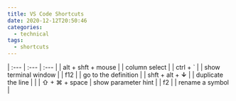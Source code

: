 ```yaml
---
title: VS Code Shortcuts
date: 2020-12-12T20:50:46
categories:
  - technical
tags:
  - shortcuts
---
```


| :--- | :--- | :--- |
| alt + shft + mouse |  | column select |
| ctrl + \` |  | show terminal window |
| f12 |  | go to the definition |
| shft + alt +  **↓** |  | duplicate the line |
|  | ⇧ + ⌘ + space | show parameter hint |
| f2 |  | rename a symbol |



